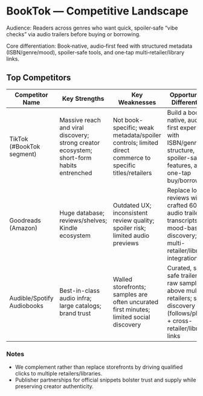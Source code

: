 # BookTok — Competitive Landscape

Audience: Readers across genres who want quick, spoiler‑safe “vibe checks” via audio trailers before buying or borrowing.

Core differentiation: Book‑native, audio‑first feed with structured metadata (ISBN/genre/mood), spoiler‑safe tools, and one‑tap multi‑retailer/library links.

## Top Competitors

| Competitor Name | Key Strengths | Key Weaknesses | Opportunity for Differentiation |
|---|---|---|---|
| TikTok (#BookTok segment) | Massive reach and viral discovery; strong creator ecosystem; short-form habits entrenched | Not book-specific; weak metadata/spoiler controls; limited direct commerce to specific titles/retailers | Build a book-native, audio-first experience with ISBN/genre/mood structure, spoiler-safe features, and one-tap buy/borrow |
| Goodreads (Amazon) | Huge database; reviews/shelves; Kindle ecosystem | Outdated UX; inconsistent review quality; spoiler risk; limited audio previews | Replace long reviews with crafted 60–90s audio trailers + transcripts; mood-based discovery; neutral multi-retailer/library integration |
| Audible/Spotify Audiobooks | Best-in-class audio infra; large catalogs; brand trust | Walled storefronts; samples are often uncurated first minutes; limited social discovery | Curated, spoiler-safe trailers (not raw samples) above multiple retailers; social discovery (follows/playlists) + cross-retailer/library links |

### Notes
- We complement rather than replace storefronts by driving qualified clicks to multiple retailers/libraries.
- Publisher partnerships for official snippets bolster trust and supply while preserving creator authenticity.
